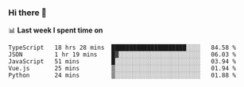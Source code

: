### Hi there 👋

<!--
**DBvc/DBvc** is a ✨ _special_ ✨ repository because its `README.md` (this file) appears on your GitHub profile.

Here are some ideas to get you started:

- 🔭 I’m currently working on ...
- 🌱 I’m currently learning ...
- 👯 I’m looking to collaborate on ...
- 🤔 I’m looking for help with ...
- 💬 Ask me about ...
- 📫 How to reach me: ...
- 😄 Pronouns: ...
- ⚡ Fun fact: ...
-->

📊 **Last week I spent time on**
<!--START_SECTION:waka-->
```text
TypeScript   18 hrs 28 mins  █████████████████████░░░░   84.58 % 
JSON         1 hr 19 mins    █▓░░░░░░░░░░░░░░░░░░░░░░░   06.03 % 
JavaScript   51 mins         █░░░░░░░░░░░░░░░░░░░░░░░░   03.94 % 
Vue.js       25 mins         ▒░░░░░░░░░░░░░░░░░░░░░░░░   01.94 % 
Python       24 mins         ▒░░░░░░░░░░░░░░░░░░░░░░░░   01.88 % 
```
<!--END_SECTION:waka-->
